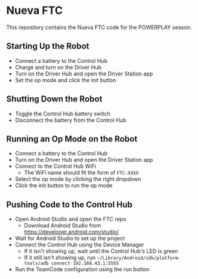 # Nueva FTC
This repository contains the Nueva FTC code for the POWERPLAY season.

## Starting Up the Robot
* Connect a battery to the Control Hub
* Charge and turn on the Driver Hub
* Turn on the Driver Hub and open the Driver Station app
* Set the op mode and click the init button

## Shutting Down the Robot
* Toggle the Control Hub battery switch
* Disconnect the battery from the Control Hub

## Running an Op Mode on the Robot
* Connect a battery to the Control Hub
* Turn on the Driver Hub and open the Driver Station app
* Connect to the Control Hub WiFi
    * The WiFi name should fit the form of `FTC-XXXX`
* Select the op mode by clicking the right dropdown
* Click the init button to run the op mode

## Pushing Code to the Control Hub
* Open Android Studio and open the FTC repo
    * Download Android Studio from https://developer.android.com/studio/
* Wait for Android Studio to set up the project
* Connect the Control Hub using the Device Manager
    * If it isn't showing up, wait until the Control Hub's LED is green
    * If it still isn't showing up, run `~/Library/Android/sdk/platform-tools/adb connect 192.168.43.1:5555`
* Run the TeamCode configuration using the run button
